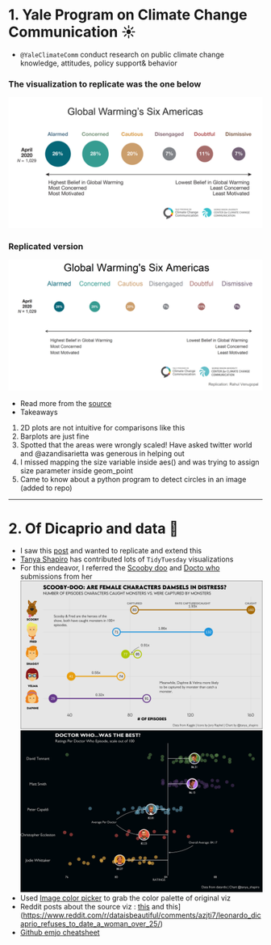 # 1. Yale Program on Climate Change Communication :sunny:
- `@YaleClimateComm` conduct research on public climate change knowledge, attitudes, policy support& behavior

### The visualization to replicate was the one below
![Original](https://raw.githubusercontent.com/rahulvenugopal/ReplicateViz/main/Climate%20change%20communication/images/Global%20warming.png)
### Replicated version
![](https://raw.githubusercontent.com/rahulvenugopal/ReplicateViz/main/Climate%20change%20communication/images/Global%20warming%20replication.png)

- Read more from the [source](https://climatecommunication.yale.edu/publications/climate-change-in-the-american-mind-september-2021/)
- Takeaways
1. 2D plots are not intuitive for comparisons like this
2. Barplots are just fine
3. Spotted that the areas were wrongly scaled! Have asked twitter world and @azandisarietta was generous in helping out
4. I missed mapping the size variable inside aes() and was trying to assign size parameter inside geom_point
5. Came to know about a python program to detect circles in an image (added to repo)
---

# 2. Of Dicaprio and data :ship:

- I saw this [post](https://twitter.com/dollarsanddata/status/1564743654450806792) and wanted to replicate and extend this
- [Tanya Shapiro](https://twitter.com/tanya_shapiro) has contributed lots of `TidyTuesday` visualizations
- For this endeavor, I referred the [Scooby doo](https://github.com/tashapiro/TidyTuesday/blob/1e046eda48ec5111fb163c393758a9b2497794ce/2021/W29/scooby-doo.R) and [Docto who](https://github.com/tashapiro/TidyTuesday/tree/master/2021/W48) submissions from her
![](https://raw.githubusercontent.com/rahulvenugopal/ReplicateViz/main/Of%20Dicaprio%20and%20data/images/scooby-doo.jpeg) ![](https://raw.githubusercontent.com/rahulvenugopal/ReplicateViz/main/Of%20Dicaprio%20and%20data/images/doctor_who_chart.png)
- Used [Image color picker](https://imagecolorpicker.com/) to grab the color palette of original viz
- Reddit posts about the source viz : [this](https://www.reddit.com/r/dataisbeautiful/comments/elc8yg/leonardo_dicaprio_refuses_to_date_a_woman_his_age/) and this](https://www.reddit.com/r/dataisbeautiful/comments/azjti7/leonardo_dicaprio_refuses_to_date_a_woman_over_25/)
- [Github emjo cheatsheet](https://github.com/ikatyang/emoji-cheat-sheet/blob/master/README.md)